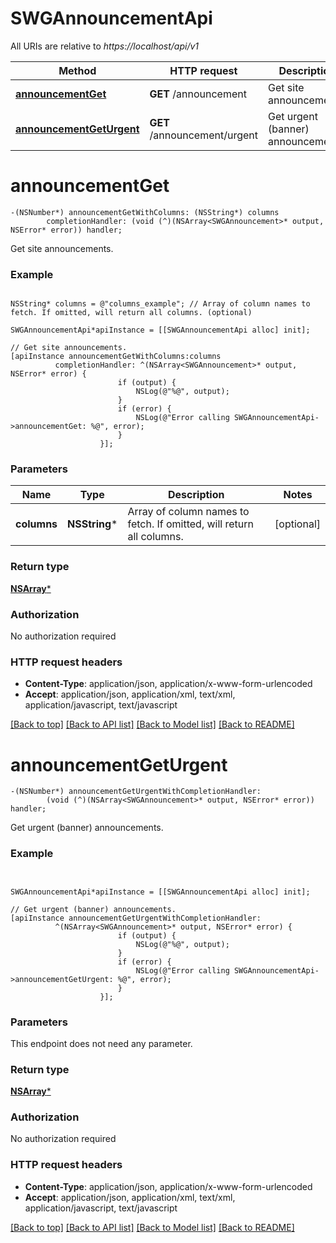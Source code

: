 # SWGAnnouncementApi

All URIs are relative to *https://localhost/api/v1*

Method | HTTP request | Description
------------- | ------------- | -------------
[**announcementGet**](SWGAnnouncementApi.md#announcementget) | **GET** /announcement | Get site announcements.
[**announcementGetUrgent**](SWGAnnouncementApi.md#announcementgeturgent) | **GET** /announcement/urgent | Get urgent (banner) announcements.


# **announcementGet**
```objc
-(NSNumber*) announcementGetWithColumns: (NSString*) columns
        completionHandler: (void (^)(NSArray<SWGAnnouncement>* output, NSError* error)) handler;
```

Get site announcements.

### Example 
```objc

NSString* columns = @"columns_example"; // Array of column names to fetch. If omitted, will return all columns. (optional)

SWGAnnouncementApi*apiInstance = [[SWGAnnouncementApi alloc] init];

// Get site announcements.
[apiInstance announcementGetWithColumns:columns
          completionHandler: ^(NSArray<SWGAnnouncement>* output, NSError* error) {
                        if (output) {
                            NSLog(@"%@", output);
                        }
                        if (error) {
                            NSLog(@"Error calling SWGAnnouncementApi->announcementGet: %@", error);
                        }
                    }];
```

### Parameters

Name | Type | Description  | Notes
------------- | ------------- | ------------- | -------------
 **columns** | **NSString***| Array of column names to fetch. If omitted, will return all columns. | [optional] 

### Return type

[**NSArray<SWGAnnouncement>***](SWGAnnouncement.md)

### Authorization

No authorization required

### HTTP request headers

 - **Content-Type**: application/json, application/x-www-form-urlencoded
 - **Accept**: application/json, application/xml, text/xml, application/javascript, text/javascript

[[Back to top]](#) [[Back to API list]](../README.md#documentation-for-api-endpoints) [[Back to Model list]](../README.md#documentation-for-models) [[Back to README]](../README.md)

# **announcementGetUrgent**
```objc
-(NSNumber*) announcementGetUrgentWithCompletionHandler: 
        (void (^)(NSArray<SWGAnnouncement>* output, NSError* error)) handler;
```

Get urgent (banner) announcements.

### Example 
```objc


SWGAnnouncementApi*apiInstance = [[SWGAnnouncementApi alloc] init];

// Get urgent (banner) announcements.
[apiInstance announcementGetUrgentWithCompletionHandler: 
          ^(NSArray<SWGAnnouncement>* output, NSError* error) {
                        if (output) {
                            NSLog(@"%@", output);
                        }
                        if (error) {
                            NSLog(@"Error calling SWGAnnouncementApi->announcementGetUrgent: %@", error);
                        }
                    }];
```

### Parameters
This endpoint does not need any parameter.

### Return type

[**NSArray<SWGAnnouncement>***](SWGAnnouncement.md)

### Authorization

No authorization required

### HTTP request headers

 - **Content-Type**: application/json, application/x-www-form-urlencoded
 - **Accept**: application/json, application/xml, text/xml, application/javascript, text/javascript

[[Back to top]](#) [[Back to API list]](../README.md#documentation-for-api-endpoints) [[Back to Model list]](../README.md#documentation-for-models) [[Back to README]](../README.md)

